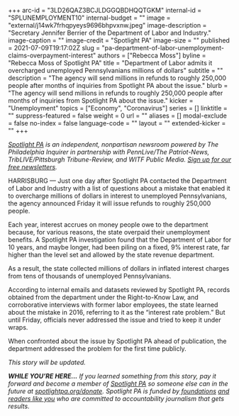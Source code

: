 +++
arc-id = "3LD26QAZ3BCJLDGGQBDHQQTGKM"
internal-id = "SPLUNEMPLOYMENT10"
internal-budget = ""
image = "external/j14wk7frhqpyeys9696bhpvxnw.jpeg"
image-description = "Secretary Jennifer Berrier of the Department of Labor and Industry."
image-caption = ""
image-credit = "Spotlight PA"
image-size = ""
published = 2021-07-09T19:17:02Z
slug = "pa-department-of-labor-unemployment-claims-overpayment-interest"
authors = ["Rebecca Moss"]
byline = "Rebecca Moss of Spotlight PA"
title = "Department of Labor admits it overcharged unemployed Pennsylvanians millions of dollars"
subtitle = ""
description = "The agency will send millions in refunds to roughly 250,000 people after months of inquiries from Spotlight PA about the issue."
blurb = "The agency will send millions in refunds to roughly 250,000 people after months of inquiries from Spotlight PA about the issue."
kicker = "Unemployment"
topics = ["Economy", "Coronavirus"]
series = []
linktitle = ""
suppress-featured = false
weight = 0
url = ""
aliases = []
modal-exclude = false
no-index = false
language-code = ""
layout = ""
extended-kicker = ""
+++

<a href="https://www.spotlightpa.org/"><i>Spotlight PA</i></a><i> is an independent, nonpartisan newsroom powered by The Philadelphia Inquirer in partnership with PennLive/The Patriot-News, TribLIVE/Pittsburgh Tribune-Review, and WITF Public Media. </i><a href="https://www.spotlightpa.org/newsletters"><i>Sign up for our free newsletters</i></a><i>.</i>

HARRISBURG — Just one day after Spotlight PA contacted the Department of Labor and Industry with a list of questions about a mistake that enabled it to overcharge millions of dollars in interest to unemployed Pennsylvanians, the agency announced Friday it will issue refunds to roughly 250,000 people.

Each year, interest accrues on money people owe to the department because, for various reasons, the state overpaid their unemployment benefits. A Spotlight PA investigation found that the Department of Labor for 10 years, and maybe longer, had been piling on a fixed, 9% interest rate, far higher than the level set and allowed by the state revenue department.

<script src="https://www.spotlightpa.org/embed.js" async></script><div data-spl-embed-version="1" data-spl-src="https://www.spotlightpa.org/embeds/newsletter/"></div>

As a result, the state collected millions of dollars in inflated interest charges from tens of thousands of unemployed Pennsylvanians.

According to internal emails and datasets reviewed by Spotlight PA, records obtained from the department under the Right-to-Know Law, and corroborative interviews with former labor employees, the state learned about the mistake in 2016, referring to it as the “interest rate problem.” But until Friday, officials never addressed the issue and tried to keep it under wraps.

When confronted about the issue by Spotlight PA ahead of publication, the department addressed the problem for the first time publicly.

<i>This story will be updated.</i>

<i><b>WHILE YOU’RE HERE...</b></i><i> If you learned something from this story, pay it forward and become a member of </i><a href="https://www.spotlightpa.org/"><i>Spotlight PA</i></a><i> so someone else can in the future at </i><a href="http://spotlightpa.org/donate"><i>spotlightpa.org/donate</i></a><i>. Spotlight PA is funded by</i><a href="https://www.spotlightpa.org/support"><i> foundations</i></a><i> </i><a href="https://www.spotlightpa.org/support"><i>and readers like you</i></a><i> who are committed to accountability journalism that gets results.</i>
